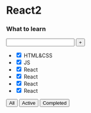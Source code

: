 # React2
<div>
                <h3>What to learn</h3>
                <div>
                    <input/>
                    <button>+</button>
                </div>
                <ul>
                    <li><input type="checkbox" checked={true}/> <span>HTML&CSS</span></li>
                    <li><input type="checkbox" checked={true}/> <span>JS</span></li>
                    <li><input type="checkbox" checked={false}/> <span>React</span></li>
                    <li><input type="checkbox" checked={false}/> <span>React</span></li>
                    <li><input type="checkbox" checked={false}/> <span>React</span></li>
                    <li><input type="checkbox" checked={false}/> <span>React</span></li>
                </ul>
                <div>
                    <button>All</button>
                    <button>Active</button>
                    <button>Completed</button>
                </div>
            </div>
